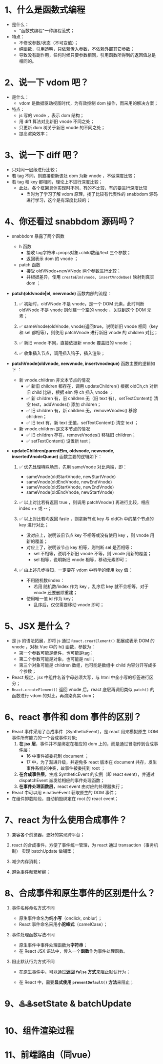 # 1、什么是函数式编程

* 是什么：
  * "函数式编程"一种编程范式；
* 特点：
  * 不修改参数/状态（不可变值）；
  * 纯函数，引用透明，只依赖传入参数，不依赖外部其它参数；
  * 导致没有副作用，任何时候只要参数相同，引用函数所得到的返回值总是相同的。

# 2、说一下 vdom 吧？

* 是什么：
  * vdom 是数据驱动视图时代，为有效控制 dom 操作，而采用的解决方案；
* 特点：
  * js 写的 vnode ，表示 dom 结构；
  * 用 diff 算法对比新旧 vnode 不同之处；
  * 只更新 dom 树关于新旧 vnode 的不同之处；
  * 提高渲染效率；

# 3、说一下 diff 吧？

* 只对同一层级进行比较；
* 若 tag 不同，则直接更新该处 dom 为新 vnode ，不做深度比较；
* 若 tag 和 key 都相同，理论上不进行深度比较；
  * 此处，各个框架具体实现时不同，有的不比较，有的要进行深度比较
    * 当时为了学习了解 vdom 原理，找了比较有代表性的 snabbdom 源码进行学习，这个是有深度比较的；

# 4、你还看过 snabbdom 源码吗？

* snabbdom 暴露了两个函数

  * h 函数
    * 接收 tag字符串+props对象+child数组/text 三个参数；
    * 返回表示 dom 的 vnode ；
  * patch 函数
    * 接受 oldVNode+newVNode 两个参数进行比较；
    * 并根据差异，使用 `createElm(vnode, insertVnodeQue)` 映射到真实 dom ；

* **patch(oldvnode|el, newvnode)** 函数内部的流程：

  1. ✅ 初始时，oldVNode 不是 vnode，是一个 DOM 元素，此时判断 oldVNode 不是 vnode 则创建一个空的 vnode ，关联到这个 DOM 元素；

  2. ✅ sameVnode(oldVnode, vnode)返回true，说明新旧 vnode 相同（key 和 sel 都相等），则使用 patchVnode 进行新旧 vnode 的 children 对比；

  3. ✅ 新旧 vnode 不同，直接依据新 vnode 覆盖旧的 vnode ；
  4. ✅ 收集插入节点，调用插入钩子，插入渲染；

* **patchVnode(oldvnode, newvnode, insertvnodeque)** 函数主要的逻辑如下 ：
  * 新 vnode.children 非文本节点的情况
    * ✅ 新旧 children 都存在，调用 updateChildren() 根据 oldCh,ch 对新旧 child 比较，根据 elm 将 ch 插入 vnode ；
    * ✅ 新 children 有，旧 children 无（旧 text 有），setTextContent() 清空 text，addVnodes() 添加 children；
    * ✅ 旧 children 有，新 children 无，removeVnodes() 移除 children；
    * ✅ 旧 text 有，新 text 无值，setTextContent() 清空 text ；
  * 新 vnode.children 是文本节点的情况 
    * ✅ 旧 children 存在，removeVnodes() 移除旧 children；
    * ✅ setTextContent() 设置新 text；
  
* **updateChildren(parentElm, oldvnode, newvnode, insertedVnodeQueue)** 函数主要的逻辑如下：
  1. ✅ 优先处理特殊场景，先用 sameVnode 对比两端，即：

     - sameVnode(oldStartVnode, newStartVnode)
     - sameVnode(oldEndVnode, newEndVnode)
     - sameVnode(oldStartVnode, newEndVnode)
     - sameVnode(oldEndVnode, newStartVnode)
  2. ✅ 以上对比若有返回 true ，则调用 patchVnode() 再进行比较，相应 index ++ 或 --；
  3. ✅ 以上对比若均返回 fasle ，则拿新节点 key 与 oldCh 中的某个节点的 key 进行对比；
     * 没对应上，说明该旧节点 key 不相等或没有使用 key ，则 vnode 用新的覆盖；
     * 对应上了，说明该节点 key 相等，则判断 sel 是否相等：
       * sel 不相等，说明不新旧 vnode 不等，则 vnode 用新的覆盖；
       * sel 相等，说明新旧 vnode 相等，移动元素即可；
  4. ✅ 由上述几步得知，一定要在 vdom 中科学的使用 key 值：
     * 不用随机数/index：
       * 若用 随机数/index 作为 key ，乱序后 key 就不会相等，对于 vnode 还要删除重建；
     * 使用唯一值 id 作为 key；
       * 乱序后，仅仅需要移动 vnode 即可；

# 5、JSX 是什么？

* 是 js 的语法拓展，即将 js 通过 `React.creatElement()` 拓展成表示 DOM 的 vnode ，对标 Vue 中的 h() 函数，参数为：
  * 第一个参数可能是组件，也可能是tag；
  * 第二个参数可能是对象，也可能是 null；
  * 第三个对象可能是 children 数组，也可能是数组中 child 内容分开写成多个参数；
* React 规定，jsx 中组件名首字母必须大写，与 html 中全小写的标签进行区分；
* `React.createElement()` 返回 vnode 后，react 底层再调用类似 `patch()` 的函数进行 vdom 的对比，再渲染真实 dom；

# 6、react 事件和 dom 事件的区别？

* React 事件采用了合成事件（SyntheticEvent），是 react 用来模拟原生 DOM 事件所有能力的一个合成事件对象;
  1. **在 jsx 层**，事件并不是绑定在相应的 dom 上的，而是通过冒泡传到合成事件层；
     * 16 中事件被委托到 document ；
     * 17 中，为了渐进升级，并避免多 react 版本在 document 共存，发生事件系统的冲突，故事件被委托到 root ；
  2. **在合成事件层**，生成 SyntheticEvent 的实例（即 react event），并通过 dispatchEvent 派发给相应的事件处理函数；
  3. **在事件处理函数层**，react event 由对应的处理器执行；
* React 中可以用 e.nativeEvent 获取原生的 DOM 事件；
* 在组件卸载阶段，自动销毁绑定在 root 的 react event；

# 7、react 为什么使用合成事件？

1. 兼容各个浏览器，更好的实现跨平台；

2. react 的合成事件，方便了事件统一管理，为 react 通过 transaction（事务机制） 实现 batchUpdate 做铺垫；

3. 减少内存消耗；

4. 避免事件频繁解绑；

# 8、合成事件和原生事件的区别是什么？

1. 事件名称命名方式不同
   * 原生事件命名为**纯小写**（onclick, onblur）；
   * React 事件命名采用**小驼峰式**（camelCase）；

2. 事件处理函数写法不同
   * 原生事件中事件处理函数为**字符串**；
   * 在 React JSX 语法中，传入一个**函数**作为事件处理函数。

3. 阻止默认行为方式不同

   * 在原生事件中，可以通过**返回 `false` 方式**来阻止默认行为；

   * 在 React 中，需要**显式使用 `preventDefault()` 方法**来阻止；

# 9、♨️♨️setState & batchUpdate

# 10、组件渲染过程

# 11、前端路由（同vue）

